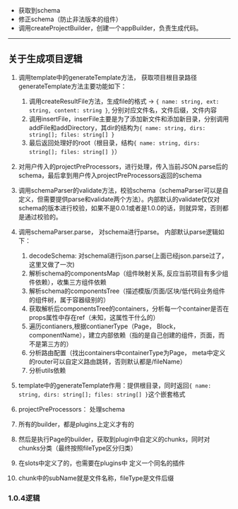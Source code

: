 
- 获取到schema
- 修正schema（防止非法版本的组件）
- 调用createProjectBuilder，创建一个appBuilder，负责生成代码。
-------------
## 关于生成项目逻辑
1. 调用template中的generateTemplate方法， 获取项目根目录路径
	generateTemplate方法主要功能如下：
	1. 调用createResultFile方法，生成file的格式 -> `{ name: string, ext: string, content: string }`,  分别对应文件名，文件后缀，文件内容
	2. 调用insertFile，inserFile主要是为了添加新文件和添加新目录，分别调用addFile和addDirectory，其dir的结构为`{ name: string, dirs: string[]; files: string[] }`
	3. 最后返回处理好的root（根目录，结构`{ name: string, dirs: string[]; files: string[] }`）
2. 对用户传入的projectPreProcessors，进行处理，传入当前JSON.parse后的schema，最后拿到用户传入projectPreProcessors返回的schema
3. 调用schemaParser的validate方法，校验schema（schemaParser可以是自定义，但需要提供parse和validate两个方法）。内部默认的validate仅仅对schema的版本进行校验，如果不是0.0.1或者是1.0.0的话，则就异常，否则都是通过校验的。
4. 调用schemaParser.parse， 对schema进行parse。
	内部默认parse逻辑如下：
	1. decodeSchema: 对schemal进行json.parse(上面已经json.parse过了，这里又做了一次)
	2. 解析schema的componentsMap（组件映射关系, 反应当前项目有多少组件依赖），收集三方组件依赖
	3. 解析schema的componentsTree（描述模版/页面/区块/低代码业务组件的组件树，属于容器级别的）
	4. 获取解析后componentsTree的containers，分析每一个container是否在props属性中存在ref（未知，这属性干什么的）
	5. 遍历contianers,根据contianerType（Page， Block， componentName），建立内部依赖（指的是自己创建的组件，页面，而不是第三方的）
	6. 分析路由配置（找出containers中containerType为Page， meta中定义的router可以自定义路由跳转，否则默认都是/fileName）
	7. 分析utils依赖



1. template中的generateTemplate作用：提供根目录，同时返回`{ name: string, dirs: string[]; files: string[] }`这个嵌套格式
2. projectPreProcessors： 处理schema
3. 所有的builder，都是plugins上定义才有的
4. 然后是执行Page的builder，获取到plugin中自定义的chunks，同时对chunks分类（最终按照fileType区分归类）
5. 在slots中定义了的，也需要在plugins中 定义一个同名的插件
6. chunk中的subName就是文件名称，fileType是文件后缀



### 1.0.4逻辑

